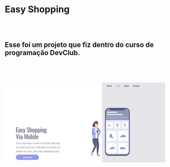<h1>Easy Shopping</h1>
<br>
<br>
<h2>Esse foi um projeto que fiz dentro do curso de programação DevClub.</h2>
<br>
<h2></h2>
<br>
<img src="https://github.com/GustavoLuna87/easy-shopping/blob/master/assets/Captura%20de%20tela%202023-12-21%20084709.png?raw=true">

